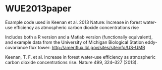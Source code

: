 # WUE2013paper
Example code used in Keenan et al. 2013 Nature: Increase in forest water-use efficiency as atmospheric carbon dioxide concentrations rise

Includes both a R version and a Matlab version (functionally equivalent), and example data from the University of Michigan Biological Station eddy-covariance flux tower: http://ameriflux.lbl.gov/sites/siteinfo/US-UMB

Keenan, T. F. et al. Increase in forest water-use efficiency as atmospheric carbon dioxide concentrations rise. 
Nature 499, 324–327 (2013).
